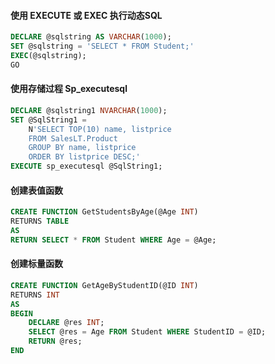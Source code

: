 #### 使用 EXECUTE 或 EXEC 执行动态SQL

```sql
DECLARE @sqlstring AS VARCHAR(1000);
SET @sqlstring = 'SELECT * FROM Student;'
EXEC(@sqlstring);
GO
```

#### 使用存储过程 Sp_executesql

```sql
DECLARE @sqlstring1 NVARCHAR(1000);
SET @SqlString1 =
    N'SELECT TOP(10) name, listprice
    FROM SalesLT.Product
    GROUP BY name, listprice
    ORDER BY listprice DESC;'
EXECUTE sp_executesql @SqlString1;
```

#### 创建表值函数

```sql
CREATE FUNCTION GetStudentsByAge(@Age INT)  
RETURNS TABLE
AS
RETURN SELECT * FROM Student WHERE Age = @Age; 
```

#### 创建标量函数

```sql
CREATE FUNCTION GetAgeByStudentID(@ID INT)  
RETURNS INT
AS
BEGIN
	DECLARE @res INT;  
	SELECT @res = Age FROM Student WHERE StudentID = @ID; 
	RETURN @res;
END
```

